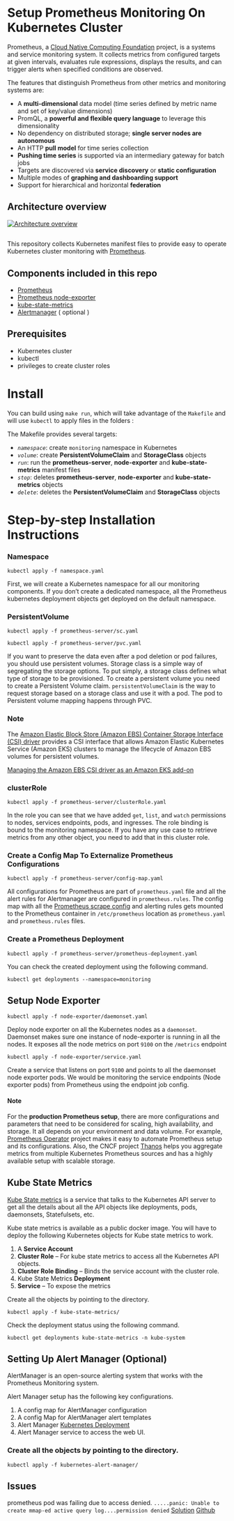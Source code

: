 # Setup Prometheus Monitoring On Kubernetes Cluster

Prometheus, a  [Cloud Native Computing Foundation](https://cncf.io/)  project, is a systems and service monitoring system. It collects metrics from configured targets at given intervals, evaluates rule expressions, displays the results, and can trigger alerts when specified conditions are observed.

The features that distinguish Prometheus from other metrics and monitoring systems are:

-   A  **multi-dimensional**  data model (time series defined by metric name and set of key/value dimensions)
-   PromQL, a  **powerful and flexible query language**  to leverage this dimensionality
-   No dependency on distributed storage;  **single server nodes are autonomous**
-   An HTTP  **pull model**  for time series collection
-   **Pushing time series**  is supported via an intermediary gateway for batch jobs
-   Targets are discovered via  **service discovery**  or  **static configuration**
-   Multiple modes of  **graphing and dashboarding support**
-   Support for hierarchical and horizontal  **federation**

## [](https://github.com/prometheus/prometheus#architecture-overview)Architecture overview

[![Architecture overview](https://camo.githubusercontent.com/f14ac82eda765733a5f2b5200d78b4ca84b62559d17c9835068423b223588939/68747470733a2f2f63646e2e6a7364656c6976722e6e65742f67682f70726f6d6574686575732f70726f6d65746865757340633334323537643036396336333036383564613335626365663038343633326666643564363230392f646f63756d656e746174696f6e2f696d616765732f6172636869746563747572652e737667)](https://camo.githubusercontent.com/f14ac82eda765733a5f2b5200d78b4ca84b62559d17c9835068423b223588939/68747470733a2f2f63646e2e6a7364656c6976722e6e65742f67682f70726f6d6574686575732f70726f6d65746865757340633334323537643036396336333036383564613335626365663038343633326666643564363230392f646f63756d656e746174696f6e2f696d616765732f6172636869746563747572652e737667)

## [](https://github.com/prometheus/prometheus#install)


This repository collects Kubernetes manifest files to provide easy to operate Kubernetes cluster monitoring with [Prometheus](https://prometheus.io/).


## Components included in this repo

-   [Prometheus](https://prometheus.io/)
-   [Prometheus node-exporter](https://github.com/prometheus/node_exporter)
-   [kube-state-metrics](https://github.com/kubernetes/kube-state-metrics)
- [Alertmanager](https://github.com/prometheus/alertmanager) ( optional )

## Prerequisites

- Kubernetes cluster
- kubectl
- privileges to create cluster roles

# Install

You can build using  `make run`, which will take advantage of the `Makefile` and will use `kubectl` to apply files in the folders :

The Makefile provides several targets:

-   _`namespace`_:  create `monitoring` namespace in Kubernetes
-   _`volume`_: create **PersistentVolumeClaim** and **StorageClass** objects
-   _`run`_: run the **prometheus-server**, **node-exporter** and **kube-state-metrics** manifest files
-   _`stop`_: deletes **prometheus-server**, **node-exporter** and **kube-state-metrics** objects
-   _`delete`_: deletes the **PersistentVolumeClaim** and **StorageClass** objects



# Step-by-step Installation Instructions

 ### Namespace
```
kubectl apply -f namespace.yaml
```

First, we will create a Kubernetes namespace for all our monitoring components. If you don’t create a dedicated namespace, all the Prometheus kubernetes deployment objects get deployed on the default namespace.

### PersistentVolume
```
kubectl apply -f prometheus-server/sc.yaml
```
```
kubectl apply -f prometheus-server/pvc.yaml
```

If you want to preserve the data even after a pod deletion or pod failures, you should use persistent volumes. 
Storage class is a simple way of segregating the storage options. To put simply, a storage class defines what type of storage to be provisioned. 
To create a persistent volume you need to create a Persistent Volume claim.
`persistentVolumeClaim`  is the way to request storage based on a storage class and use it with a pod. The pod to Persistent volume mapping happens through PVC.

### Note
The [Amazon Elastic Block Store (Amazon EBS) Container Storage Interface (CSI) driver](https://github.com/kubernetes-sigs/aws-ebs-csi-driver) provides a CSI interface that allows Amazon Elastic Kubernetes Service (Amazon EKS) clusters to manage the lifecycle of Amazon EBS volumes for persistent volumes.

 [Managing the Amazon EBS CSI driver as an Amazon EKS add-on](https://docs.aws.amazon.com/eks/latest/userguide/managing-ebs-csi.html)

### clusterRole

```
kubectl apply -f prometheus-server/clusterRole.yaml
```

In the role you can see that we have added `get`, `list`, and `watch` permissions to nodes, services endpoints, pods, and ingresses. The role binding is bound to the monitoring namespace. If you have any use case to retrieve metrics from any other object, you need to add that in this cluster role.

### Create a Config Map To Externalize Prometheus Configurations
```
kubectl apply -f prometheus-server/config-map.yaml
```

All configurations for Prometheus are part of `prometheus.yaml` file and all the alert rules for Alertmanager are configured in `prometheus.rules`.
The config map with all the  [Prometheus scrape config](https://raw.githubusercontent.com/bibinwilson/kubernetes-prometheus/master/config-map.yaml) and alerting rules gets mounted to the Prometheus container in  `/etc/prometheus`  location as  `prometheus.yaml` and `prometheus.rules` files.

### Create a Prometheus Deployment
```
kubectl apply -f prometheus-server/prometheus-deployment.yaml
```

You can check the created deployment using the following command.
```
kubectl get deployments --namespace=monitoring
```

## Setup Node Exporter
```
kubectl apply -f node-exporter/daemonset.yaml
```

Deploy node exporter on all the Kubernetes nodes as a `daemonset`. Daemonset makes sure one instance of node-exporter is running in all the nodes. It exposes all the node metrics on port `9100` on the `/metrics` endpoint


```
kubectl apply -f node-exporter/service.yaml
```

Create a service that listens on port `9100` and points to all the daemonset node exporter pods. We would be monitoring the service endpoints (Node exporter pods) from Prometheus using the endpoint job config.

#### Note
For the  **production Prometheus setup**, there are more configurations and parameters that need to be considered for scaling, high availability, and storage. It all depends on your environment and data volume.
For example,  [Prometheus Operator](https://github.com/prometheus-operator/prometheus-operator)  project makes it easy to automate Prometheus setup and its configurations.
Also, the CNCF project  [Thanos](https://github.com/thanos-io/thanos)  helps you aggregate metrics from multiple Kubernetes Prometheus sources and has a highly available setup with scalable storage.

## Kube State Metrics
[Kube State metrics](https://github.com/kubernetes/kube-state-metrics) is a service that talks to the Kubernetes API server to get all the details about all the API objects like deployments, pods, daemonsets, Statefulsets, etc.

Kube state metrics is available as a public docker image. You will have to deploy the following Kubernetes objects for Kube state metrics to work.

1.  A  **Service Account**
2.  **Cluster Role**  – For kube state metrics to access all the Kubernetes API objects.
3.  **Cluster Role Binding**  – Binds the service account with the cluster role.
4.  Kube State Metrics  **Deployment**
5.  **Service**  – To expose the metrics

Create all the objects by pointing to the directory.

```
kubectl apply -f kube-state-metrics/
```
Check the deployment status using the following command.

```
kubectl get deployments kube-state-metrics -n kube-system
```

## Setting Up Alert Manager (Optional)
AlertManager is an open-source alerting system that works with the Prometheus Monitoring system.

Alert Manager setup has the following key configurations.
1.  A config map for AlertManager configuration
2.  A config Map for AlertManager alert templates
3.  Alert Manager  [Kubernetes Deployment](https://devopscube.com/kubernetes-deployment-tutorial/)
4.  Alert Manager service to access the web UI.

### Create all the objects by pointing to the directory.
```
kubectl apply -f kubernetes-alert-manager/
```

## Issues

prometheus pod was failing due to access denied. `.....panic: Unable to create mmap-ed active query log....permission denied` 
[Solution](https://faun.pub/digitalocean-kubernetes-and-volume-permissions-820f46598965)
[Github](https://github.com/aws/eks-charts/issues/21)
